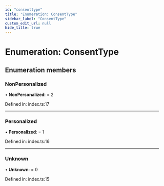 ```yaml
---
id: "consenttype"
title: "Enumeration: ConsentType"
sidebar_label: "ConsentType"
custom_edit_url: null
hide_title: true
---
```


# Enumeration: ConsentType

## Enumeration members

### NonPersonalized

• **NonPersonalized**: = 2

Defined in: index.ts:17

___

### Personalized

• **Personalized**: = 1

Defined in: index.ts:16

___

### Unknown

• **Unknown**: = 0

Defined in: index.ts:15
